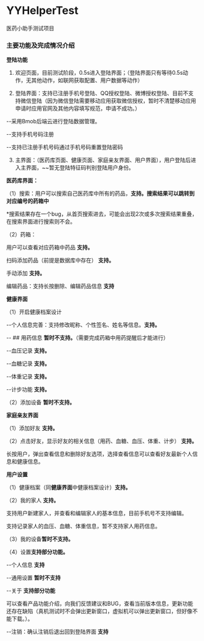 # YYHelperTest
医药小助手测试项目

### 主要功能及完成情况介绍

**登陆功能**
1. 欢迎页面，目前测试阶段，0.5s进入登陆界面；（登陆界面只有等待0.5s动作，无其他动作，如联网获取配置、用户数据等动作）

2. 登陆界面：支持已注册手机号登陆、QQ授权登陆、微博授权登陆、目前不支持微信登陆（因为微信登陆需要移动应用获取微信授权，暂时不清楚移动应用申请时应用官网及其他内容填写规范，申请不成功。）

--采用Bmob后端云进行登陆数据管理。

--支持手机号码注册

--支持已注册手机号码通过手机号码重置登陆密码

3. 主界面：（医药库页面、健康页面、家庭亲友界面、用户界面），用户登陆后进入主界面，~~暂无登陆特征码判别登陆用户身份。


**医药库界面：**

（1）搜索：用户可以搜索自己医药库中所有的药品，**支持。搜索结果可以跳转到对应编号的药箱中**

*搜索结果存在一个bug，从首页搜索进去，可能会出现2次或多次搜索结果重叠，在搜索界面进行搜索则不会。

（2）药箱：

用户可以查看对应药箱中药品 **支持。**

扫码添加药品（前提是数据库中存在） **支持。**

手动添加 **支持。**

编辑药品：支持长按删除、编辑药品信息 **支持**


**健康界面**

（1）开启健康档案设计

--个人信息完善：支持修改昵称、个性签名、姓名等信息。**支持。**

--  ## 用药信息 **暂时不支持。**（需要完成药箱中用药提醒后才能进行）

--血压记录 **支持。**

--血糖记录 **支持。**

--体重记录 **支持。**

--计步功能 **支持。**

（2）添加设备 **暂时不支持。**


**家庭亲友界面**

（1）添加好友 **支持。**

（2）点击好友，显示好友的相关信息（用药、血糖、血压、体重、计步） **支持。**

长按用户，弹出查看信息和删除好友选项，选择查看信息可以查看好友最新个人信息和健康信息。


**用户设置**

（1）健康档案（同**健康界面**中健康档案设计）**支持。**

（2）我的家人 **支持。**

支持用户新建家人，并查看和编辑家人的基本信息，目前手机号不支持编辑。

支持记录家人的血压、血糖、体重信息，暂不支持家人用药信息。

（3）我的设备**暂时不支持。**

（4）设置**支持部分功能。**

--个人信息 **支持**

--通用设置 **暂时不支持**

--关于 **支持部分功能**

可以查看产品功能介绍，向我们反馈建议和BUG，查看当前版本信息，更新功能还存在缺陷（真机测试时不会弹出更新窗口，虚拟机可以弹出更新窗口，但好像不能下载。）。

--注销：确认注销后退出回到登陆界面 **支持**
